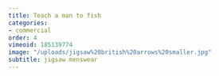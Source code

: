 ```yaml
---
title: Teach a man to fish
categories:
- commercial
order: 4
vimeoid: 185139774
image: "/uploads/jigsaw%20british%20arrows%20smaller.jpg"
subtitle: jigsaw menswear
---
```


